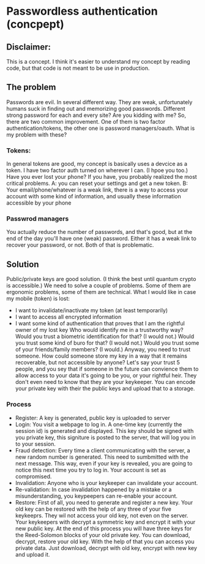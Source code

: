 # Passwordless authentication (concpept)
## Disclaimer:
This is a concept. I think it's easier to understand my concept by reading code, but that code is not meant to be use in production.
## The problem
Passwords are evil. In several different way. They are weak, unfortunately humans suck in finding out and memorizing good passwords. Different strong password for each and every site? Are you kidding with me? So, there are two common improvement. One of them is two factor authentication/tokens, the other one is password managers/oauth. What is my problem with these?
### Tokens:
In general tokens are good, my concept is basically uses a devcice as a token. I have two factor auth turned on wherever I can. (I hpoe you too.) Have you ever lost your phone? If you have, you probably realized the most critical problems. A: you can reset your settings and get a new token. B: Your email/phone/whatever is a weak link, there is a way to access your account with some kind of information, and usually these information accessible by your phone
### Passwrod managers
You actually reduce the number of passwords, and that's good, but at the end of the day you'll have one (weak) password. Either it has a weak link to recover your password, or not. Both of that is problematic. 
## Solution
Public/private keys are good solution. (I think the best until quantum crypto is accessible.) We need to solve a couple of problems. Some of them are ergonomic problems, some of them are technical. What I would like in case my mobile (token) is lost:
* I want to invalidate/inactivate my token (at least temporarily)
* I want to access all encrypted information
* I want some kind of authentication that proves that I am the rightful owner of my lost key
Who would identify me in a trustworthy way? Would you trust a biometric identification for that? (I would not.) Would you trust some kind of buro for that? (I would not.) Would you trust some of your friends/family members? (I would.) Anyway, you need to trust someone.
How could someone store my key in a way that it remains recoverable, but not accessible by anyone? Let's say your trust 5 people, and you sey that if someone in the future can convience them to allow access to your data it's going to be you, or your rightful heir. They don't even need to know that they are your keykeeper. You can encode your private key with their the public keys and upload that to a storage. 
### Process
* Register: A key is generated, public key is uploaded to server
* Login: You visit a webpage to log in. A one-time key (currently the session id) is generated and displayed. This key should be signed with you private key, this signiture is posted to the server, that will log you in to your session.
* Fraud detection: Every time a client communicating with the server, a new random number is generated. This need to sumbmitted with the next message. This way, even if your key is revealed, you are going to notice this next time you try to log in. Your account is set as compromised.
* Invalidation: Anyone who is your keykeeper can invalidate your account.
* Re-validation: In case invalidation happened by a mistake or a misunderstanding, you keypeepers can re-enable your account.
* Restore: First of all, you need to generate and register a new key. Your old key can be restored with the help of any three of your five keykeeprs. They wil not access your old key, not even on the server. Your keykeepers with decrypt a symmetric key and encrypt it with your new public key. At the end of this process you will have three keys for the Reed-Solomon blocks of your old private key. You can download, decrypt, restore your old key. With the help of that you can access you private data. Just download, decrypt with old key, encrypt with new key and upload it.
